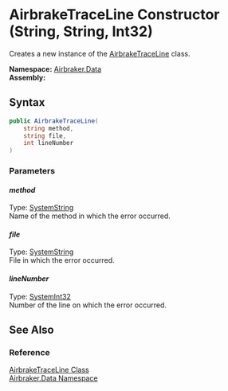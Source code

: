 AirbrakeTraceLine Constructor (String, String, Int32)
=====================================================
Creates a new instance of the [AirbrakeTraceLine][1] class.

**Namespace:** [Airbraker.Data][2]  
**Assembly:**

Syntax
------

```csharp
public AirbrakeTraceLine(
	string method,
	string file,
	int lineNumber
)
```

### Parameters

#### *method*
Type: [SystemString][3]  
Name of the method in which the error occurred.

#### *file*
Type: [SystemString][3]  
File in which the error occurred.

#### *lineNumber*
Type: [SystemInt32][4]  
Number of the line on which the error occurred.


See Also
--------

### Reference
[AirbrakeTraceLine Class][1]  
[Airbraker.Data Namespace][2]  

[1]: README.md
[2]: ../README.md
[3]: http://msdn.microsoft.com/en-us/library/s1wwdcbf
[4]: http://msdn.microsoft.com/en-us/library/td2s409d